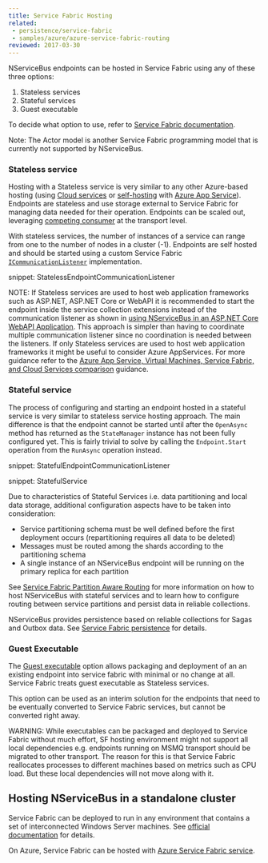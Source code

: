 ```yaml
---
title: Service Fabric Hosting
related:
 - persistence/service-fabric
 - samples/azure/azure-service-fabric-routing
reviewed: 2017-03-30
---
```


NServiceBus endpoints can be hosted in Service Fabric using any of these three options:

1. Stateless services
1. Stateful services
1. Guest executable 

To decide what option to use, refer to [Service Fabric documentation](https://docs.microsoft.com/en-us/azure/service-fabric/service-fabric-overview).

Note: The Actor model is another Service Fabric programming model that is currently not supported by NServiceBus.

### Stateless service

Hosting with a Stateless service is very similar to any other Azure-based hosting (using [Cloud services](/nservicebus/hosting/cloud-services-host) or [self-hosting](/nservicebus/hosting/#self-hosting) with [Azure App Service](https://docs.microsoft.com/en-us/azure/app-service/)). Endpoints are stateless and use storage external to Service Fabric for managing data needed for their operation. Endpoints can be scaled out, leveraging [competing consumer](/transports/scale-out.md#broker-transports) at the transport level.

With stateless services, the number of instances of a service can range from one to the number of nodes in a cluster (-1). Endpoints are self hosted and should be started using a custom Service Fabric [`ICommunicationListener`](https://docs.microsoft.com/en-us/azure/service-fabric/service-fabric-reliable-services-communication) implementation.

snippet: StatelessEndpointCommunicationListener

NOTE: If Stateless services are used to host web application frameworks such as ASP.NET, ASP.NET Core or WebAPI it is recommended to start the endpoint inside the service collection extensions instead of the communication listener as shown in [using NServiceBus in an ASP.NET Core WebAPI Application](/samples/web/send-from-aspnetcore-webapi/). This approach is simpler than having to coordinate multiple communication listener since no coordination is needed between the listeners. If only Stateless services are used to host web application frameworks it might be useful to consider Azure AppServices. For more guidance refer to the [Azure App Service, Virtual Machines, Service Fabric, and Cloud Services comparison](https://docs.microsoft.com/en-us/azure/app-service/choose-web-site-cloud-service-vm) guidance.

### Stateful service

The process of configuring and starting an endpoint hosted in a stateful service is very similar to stateless service hosting approach. The main difference is that the endpoint cannot be started until after the `OpenAsync` method has returned as the `StateManager` instance has not been fully configured yet. This is fairly trivial to solve by calling the `Endpoint.Start` operation from the `RunAsync` operation instead.

snippet: StatefulEndpointCommunicationListener

snippet: StatefulService

Due to characteristics of Stateful Services i.e. data partitioning and local data storage, additional configuration aspects have to be taken into consideration: 

- Service partitioning schema must be well defined before the first deployment occurs (repartitioning requires all data to be deleted)
- Messages must be routed among the shards according to the partitioning schema
- A single instance of an NServiceBus endpoint will be running on the primary replica for each partition

See [Service Fabric Partition Aware Routing](/samples/azure/azure-service-fabric-routing) for more information on how to host NServiceBus with stateful services and to learn how to configure routing between service partitions and persist data in reliable collections.

NServiceBus provides persistence based on reliable collections for Sagas and Outbox data. See [Service Fabric persistence](/persistence/service-fabric) for details.


### Guest Executable

The [Guest executable](https://docs.microsoft.com/en-us/azure/service-fabric/service-fabric-deploy-existing-app) option allows packaging and deployment of an an existing endpoint into service fabric with minimal or no change at all. Service Fabric treats guest executable as Stateless services.

This option can be used as an interim solution for the endpoints that need to be eventually converted to Service Fabric services, but cannot be converted right away.

WARNING: While executables can be packaged and deployed to Service Fabric without much effort, SF hosting environment might not support all local dependencies e.g. endpoints running on MSMQ transport should be migrated to other transport. The reason for this is that Service Fabric reallocates processes to different machines based on metrics such as CPU load. But these local dependencies will not move along with it.


## Hosting NServiceBus in a standalone cluster

Service Fabric can be deployed to run in any environment that contains a set of interconnected Windows Server machines. See [official documentation](https://docs.microsoft.com/en-us/azure/service-fabric/service-fabric-cluster-creation-for-windows-server) for details.

On Azure, Service Fabric can be hosted with [Azure Service Fabric service](https://azure.microsoft.com/en-us/services/service-fabric/).
